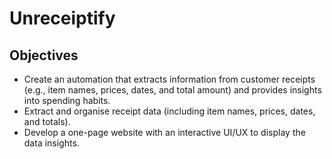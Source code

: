 # Unreceiptify

## Objectives

- Create an automation that extracts information from customer receipts (e.g., item names, prices, dates, and total
  amount) and provides insights into spending habits.
- Extract and organise receipt data (including item names, prices, dates, and totals).
- Develop a one-page website with an interactive UI/UX to display the data insights.
